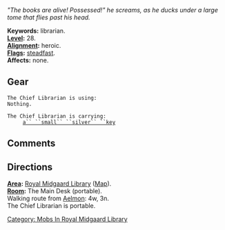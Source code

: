 *"The books are alive! Possessed!" he screams, as he ducks under a large
tome that flies past his head.*

**Keywords:** librarian.  
**[Level](Level.md "wikilink"):** 28.  
**[Alignment](Alignment.md "wikilink"):** heroic.  
**[Flags](:Category:_Mob_Types.md "wikilink"):**
[steadfast](Sentinel_Mobs.md "wikilink").  
**Affects:** none.  

## Gear

`The Chief Librarian is using:`  
`Nothing.`

`The Chief Librarian is carrying:`  
`     `[`a`` ``small`` ``silver`` ``key`](Small_Silver_Key_(Library).md "wikilink")

## Comments

## Directions

**[Area](:Category:_Areas.md "wikilink"):** [Royal Midgaard
Library](:Category:_Royal_Midgaard_Library.md "wikilink")
([Map](Royal_Midgaard_Library_Map.md "wikilink")).  
**[Room](:Category:_Rooms.md "wikilink"):** The Main Desk (portable).  
Walking route from [Aelmon](Aelmon.md "wikilink"): 4w, 3n.  
The Chief Librarian is portable.  

[Category: Mobs In Royal Midgaard
Library](Category:_Mobs_In_Royal_Midgaard_Library "wikilink")
